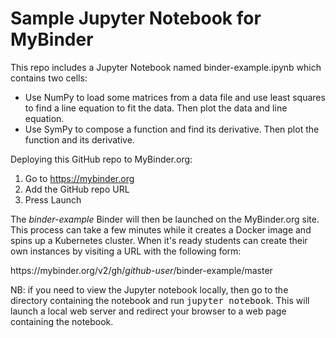 # Sample Jupyter Notebook for MyBinder

This repo includes a Jupyter Notebook named binder-example.ipynb
which contains two cells:

* Use NumPy to load some matrices from a data file and use least squares
to find a line equation to fit the data. Then plot the data and line equation.
* Use SymPy to compose a function and find its derivative. Then plot
the function and its derivative.

Deploying this GitHub repo to MyBinder.org:

1. Go to https://mybinder.org
2. Add the GitHub repo URL
3. Press Launch

The <i>binder-example</i> Binder will then be launched on the MyBinder.org site.
This process can take a few minutes while it creates a Docker image and
spins up a Kubernetes cluster. When it's ready students can create their own
instances by visiting a URL with the following form:

<div style="display: inline">https://mybinder.org/v2/gh/<i>github-user</i>/binder-example/master</div>


NB: if you need to view the Jupyter notebook locally, then go to the directory
containing the notebook and run <tt>jupyter notebook</tt>. This will launch
a local web server and redirect your browser to a web page containing the
notebook.
